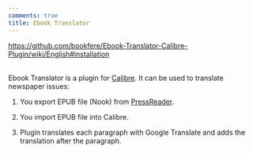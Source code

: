 ```yaml
---
comments: true
title: Ebook Translator
---
```


<https://github.com/bookfere/Ebook-Translator-Calibre-Plugin/wiki/English#installation>
<br><br>

Ebook Translator is a plugin for [Calibre](https://download.calibre-ebook.com/4.23.0/). It can be used to translate newspaper issues:

1) You export EPUB file (Nook) from [PressReader](https://www-pressreader-com.i.ezproxy.nypl.org/en/catalog).

2) You import EPUB file into Calibre.

3) Plugin translates each paragraph with Google Translate and adds the translation after the paragraph.